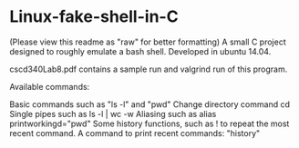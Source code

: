 # Linux-fake-shell-in-C
(Please view this readme as "raw" for better formatting)
A small C project designed to roughly emulate a bash shell. Developed in ubuntu 14.04.

cscd340Lab8.pdf contains a sample run and valgrind run of this program.

Available commands:

Basic commands such as                 "ls -l" and "pwd"
Change directory command               cd
Single pipes such as                   ls -l | wc -w
Aliasing such as                       alias printworkingd="pwd"
Some history functions, such as ! to repeat the most recent command.
A command to print recent commands:   "history"
